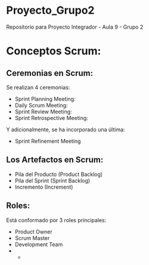 # Proyecto_Grupo2
Repositorio para Proyecto Integrador - Aula 9 - Grupo 2

# Conceptos Scrum:

## Ceremonias en Scrum:

Se realizan 4 ceremonias:
- Sprint Planning Meeting:
- Daily Scrum Meeting:
- Sprint Review Meeting:
- Sprint Retrospective Meeting:

Y adicionalmente, se ha incorporado una última:
- Sprint Refinement Meeting

## Los Artefactos en Scrum:
- Pila del Producto (Product Backlog) 
- Pila del Sprint (Sprint Backlog) 
- Incremento (Increment)

## Roles:
Está conformado por 3 roles principales: 
- Product Owner 
- Scrum Master  
- Development Team 
- -
